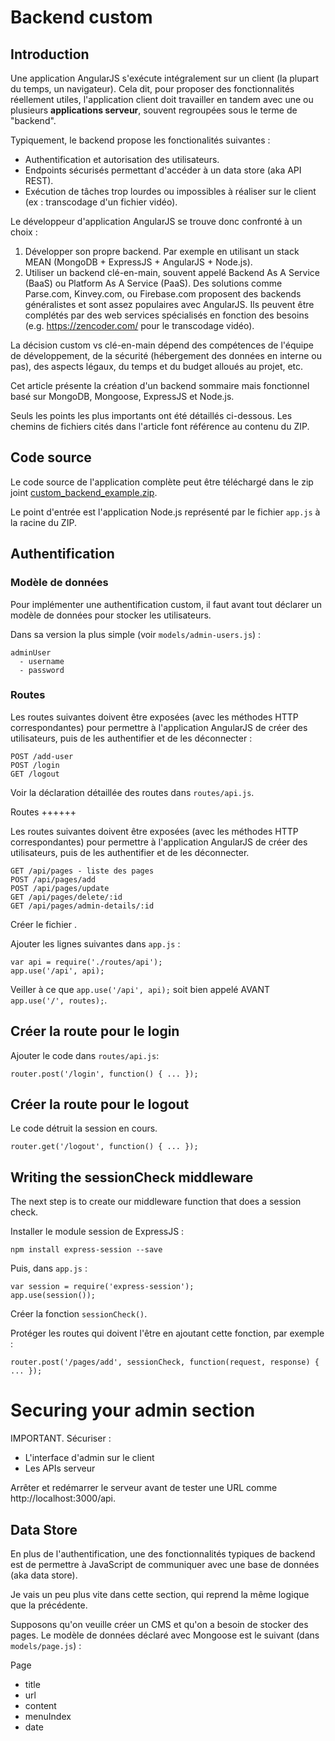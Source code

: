 Backend custom
==============

Introduction
------------

Une application AngularJS s'exécute intégralement sur un client (la plupart du temps, un navigateur). Cela dit, pour proposer des fonctionnalités réellement utiles, l'application client doit travailler en tandem avec une ou plusieurs **applications serveur**, souvent regroupées sous le terme de "backend".

Typiquement, le backend propose les fonctionalités suivantes :
- Authentification et autorisation des utilisateurs.
- Endpoints sécurisés permettant d'accéder à un data store (aka API REST).
- Exécution de tâches trop lourdes ou impossibles à réaliser sur le client (ex : transcodage d'un fichier vidéo).

Le développeur d'application AngularJS se trouve donc confronté à un choix :

1. Développer son propre backend. Par exemple en utilisant un stack MEAN (MongoDB + ExpressJS + AngularJS + Node.js).
2. Utiliser un backend clé-en-main, souvent appelé Backend As A Service (BaaS) ou Platform As A Service (PaaS). Des solutions comme Parse.com, Kinvey.com, ou Firebase.com proposent des backends généralistes et sont assez populaires avec AngularJS. Ils peuvent être complétés par des web services spécialisés en fonction des besoins (e.g. https://zencoder.com/ pour le transcodage vidéo).

La décision custom vs clé-en-main dépend des compétences de l'équipe de développement, de la sécurité (hébergement des données en interne ou pas), des aspects légaux, du temps et du budget alloués au projet, etc.

Cet article présente la création d'un backend sommaire mais fonctionnel basé sur MongoDB, Mongoose, ExpressJS et Node.js.

Seuls les points les plus importants ont été détaillés ci-dessous. Les chemins de fichiers cités dans l'article font référence au contenu du ZIP.

Code source
-----------

Le code source de l'application complète peut être téléchargé dans le zip joint [custom_backend_example.zip](custom_backend_example.zip).

Le point d'entrée est l'application Node.js représenté par le fichier `app.js` à la racine du ZIP.

Authentification
----------------

### Modèle de données

Pour implémenter une authentification custom, il faut avant tout déclarer un modèle de données pour stocker les utilisateurs.

Dans sa version la plus simple (voir `models/admin-users.js`) :

```
adminUser
  - username
  - password
```

### Routes

Les routes suivantes doivent être exposées (avec les méthodes HTTP correspondantes) pour permettre à l'application AngularJS de créer des utilisateurs, puis de les authentifier et de les déconnecter :

    POST /add-user
    POST /login
    GET /logout

Voir la déclaration détaillée des routes dans `routes/api.js`.

Routes
++++++

Les routes suivantes doivent être exposées (avec les méthodes HTTP correspondantes) pour permettre à l'application AngularJS de créer des utilisateurs, puis de les authentifier et de les déconnecter.

    GET /api/pages - liste des pages
    POST /api/pages/add
    POST /api/pages/update
    GET /api/pages/delete/:id
    GET /api/pages/admin-details/:id

Créer le fichier .

Ajouter les lignes suivantes dans `app.js` :

    var api = require('./routes/api');
    app.use('/api', api);

Veiller à ce que `app.use('/api', api);` soit bien appelé AVANT `app.use('/', routes);`.

Créer la route pour le login
----------------------------

Ajouter le code dans `routes/api.js`:

    router.post('/login', function() { ... });

Créer la route pour le logout
-----------------------------

Le code détruit la session en cours.

    router.get('/logout', function() { ... });

Writing the sessionCheck middleware
-----------------------------------

The next step is to create our middleware function that does a session check.

Installer le module session de ExpressJS :

    npm install express-session --save

Puis, dans `app.js` :

    var session = require('express-session');
    app.use(session());

Créer la fonction `sessionCheck()`.

Protéger les routes qui doivent l'être en ajoutant cette fonction, par exemple :

    router.post('/pages/add', sessionCheck, function(request, response) { ... });


Securing your admin section
===========================

IMPORTANT. Sécuriser :
- L'interface d'admin sur le client
- Les APIs serveur


Arrêter et redémarrer le serveur avant de tester une URL comme http://localhost:3000/api.

Data Store
----------

En plus de l'authentification, une des fonctionnalités typiques de backend est de permettre à JavaScript de communiquer avec une base de données (aka data store).

Je vais un peu plus vite dans cette section, qui reprend la même logique que la précédente.

Supposons qu'on veuille créer un CMS et qu'on a besoin de stocker des pages. Le modèle de données déclaré avec Mongoose est le suivant (dans `models/page.js`) :

Page
  - title
  - url
  - content
  - menuIndex
  - date

